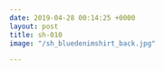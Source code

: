 ```yaml
---
date: 2019-04-28 00:14:25 +0000
layout: post
title: sh-010
image: "/sh_bluedenimshirt_back.jpg"

---
```


